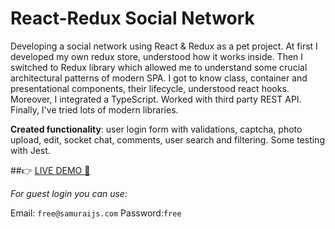 # React-Redux Social Network

Developing a social network using React & Redux as a pet project. At first I developed my own redux store, understood how it works inside. Then I switched to Redux library which allowed me to understand some crucial architectural patterns of modern SPA. I got to know class, container and presentational components, their lifecycle, understood react hooks. Moreover, I integrated a TypeScript. Worked with third party REST API. Finally, I've tried lots of modern libraries.


**Created functionality**: user login form with validations, captcha, photo upload, edit, socket chat, comments, user search and filtering. Some testing with Jest.

##👉 [LIVE DEMO 👀](https://nikita-web-ua.github.io/react-redux-sn/)

*For guest login you can use:*

Email: `free@samuraijs.com`
Password:`free`
